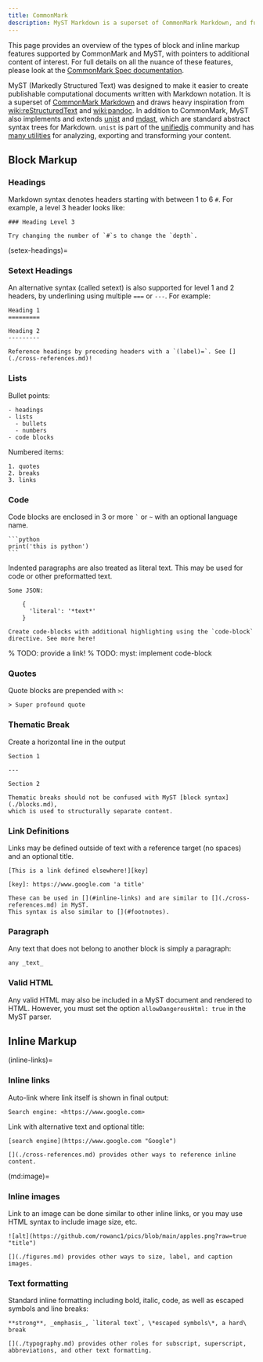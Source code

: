 ```yaml
---
title: CommonMark
description: MyST Markdown is a superset of CommonMark Markdown, and fully supports all of the markdown that you are used to. Here we describe all of the CommonMark features that are supported.
---
```


This page provides an overview of the types of block and inline markup features supported by CommonMark and MyST, with pointers to additional content of interest. For full details on all the nuance of these features, please look at the [CommonMark Spec documentation](https://spec.commonmark.org/).

MyST (Markedly Structured Text) was designed to make it easier to create publishable computational documents written with Markdown notation. It is a superset of [CommonMark Markdown](https://commonmark.org/) and draws heavy inspiration from <wiki:reStructuredText> and <wiki:pandoc>. In addition to CommonMark, MyST also implements and extends [unist](https://github.com/syntax-tree/unist) and [mdast](https://github.com/syntax-tree/mdast), which are standard abstract syntax trees for Markdown. `unist` is part of the [unifiedjs](https://unifiedjs.com) community and has [many utilities](https://unifiedjs.com/explore) for analyzing, exporting and transforming your content.

## Block Markup

### Headings

Markdown syntax denotes headers starting with between 1 to 6 `#`.
For example, a level 3 header looks like:

```{myst}
### Heading Level 3

Try changing the number of `#`s to change the `depth`.
```

(setex-headings)=

### Setext Headings

An alternative syntax (called setext) is also supported for level 1 and 2 headers,
by underlining using multiple `===` or `---`. For example:

```{myst}
Heading 1
=========

Heading 2
---------
```

```{seealso}
Reference headings by preceding headers with a `(label)=`. See [](./cross-references.md)!
```

### Lists

Bullet points:

```{myst}
- headings
- lists
  - bullets
  - numbers
- code blocks
```

Numbered items:

```{myst}
1. quotes
2. breaks
3. links
```

### Code

Code blocks are enclosed in 3 or more `` ` `` or `~` with an optional language name.

````{myst}
```python
print('this is python')
```
````

Indented paragraphs are also treated as literal text. This may be used for code or other preformatted text.

```{myst}
Some JSON:

    {
      'literal': '*text*'
    }
```

```{seealso}
Create code-blocks with additional highlighting using the `code-block` directive. See more here!
```

% TODO: provide a link!
% TODO: myst: implement code-block

### Quotes

Quote blocks are prepended with `>`:

```{myst}
> Super profound quote
```

### Thematic Break

Create a horizontal line in the output

```{myst}
Section 1

---

Section 2
```

```{seealso}
Thematic breaks should not be confused with MyST [block syntax](./blocks.md),
which is used to structurally separate content.
```

### Link Definitions

Links may be defined outside of text with a reference target (no spaces) and an optional title.

```{myst}
[This is a link defined elsewhere!][key]

[key]: https://www.google.com 'a title'
```

```{seealso}
These can be used in [](#inline-links) and are similar to [](./cross-references.md) in MyST.
This syntax is also similar to [](#footnotes).
```

### Paragraph

Any text that does not belong to another block is simply a paragraph:

```{myst}
any _text_
```

### Valid HTML

Any valid HTML may also be included in a MyST document and rendered to HTML. However, you must set the option `allowDangerousHtml: true` in the MyST parser.

## Inline Markup

(inline-links)=

### Inline links

Auto-link where link itself is shown in final output:

```{myst}
Search engine: <https://www.google.com>
```

Link with alternative text and optional title:

```{myst}
[search engine](https://www.google.com "Google")
```

```{seealso}
[](./cross-references.md) provides other ways to reference inline content.
```

(md:image)=

### Inline images

Link to an image can be done similar to other inline links, or you may use HTML syntax to include image size, etc.

```{myst}
![alt](https://github.com/rowanc1/pics/blob/main/apples.png?raw=true "title")
```

```{seealso}
[](./figures.md) provides other ways to size, label, and caption images.
```

### Text formatting

Standard inline formatting including bold, italic, code, as well as escaped symbols and line breaks:

```{myst}
**strong**, _emphasis_, `literal text`, \*escaped symbols\*, a hard\
break
```

```{seealso}
[](./typography.md) provides other roles for subscript, superscript, abbreviations, and other text formatting.
```

